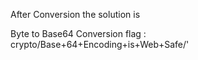 After Conversion the solution is 

Byte to Base64 Conversion flag :
crypto/Base+64+Encoding+is+Web+Safe/'